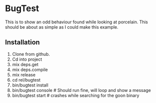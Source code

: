 # BugTest

This is to show an odd behaviour found while looking at porcelain. This should be about as simple as I could make this example.

## Installation

1. Clone from github.
2. Cd into project
3. mix deps.get
4. mix deps.compile
5. mix release
6. cd rel/bugtest
7. bin/bugtest install
8. bin/bugtest console  # Should run fine, will loop and show a message
9. bin/bugtest start    # crashes while searching for the goon binary
